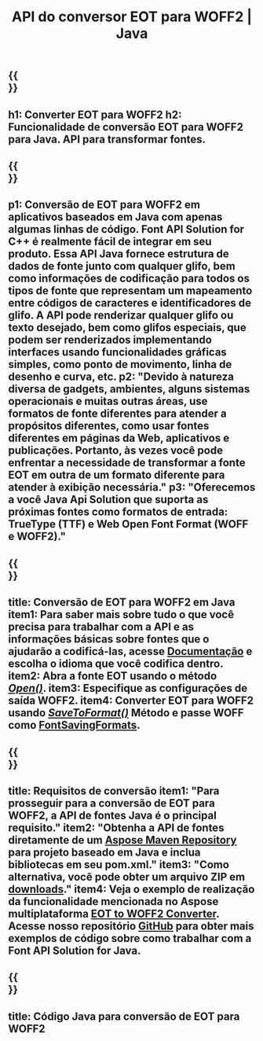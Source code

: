 ﻿---
translation: true
template: /_templates/conversion-child-java.md
title: API do conversor EOT para WOFF2 | Java
description: Converta EOT para WOFF2 usando a API Java no Windows e Linux. Integre essa funcionalidade nativa de conversão de fonte EOT para WOFF2 em sua própria solução.
keywords: eot para woff2 java api, solução eot2woff2 java, eot para woff2 java
url: /java/conversion/eot-to-woff2/
family: font
platformtag: java
feature: conversion
informat: EOT
outformat: WOFF2
faq: faqchild
otherformats: TTF WOFF
---

{{<section banner>}}
---
h1: Converter EOT para WOFF2
h2: Funcionalidade de conversão EOT para WOFF2 para Java. API para transformar fontes.
---

{{<section overview>}}
---
p1: Conversão de EOT para WOFF2 em aplicativos baseados em Java com apenas algumas linhas de código. Font API Solution for С++ é realmente fácil de integrar em seu produto. Essa API Java fornece estrutura de dados de fonte junto com qualquer glifo, bem como informações de codificação para todos os tipos de fonte que representam um mapeamento entre códigos de caracteres e identificadores de glifo. A API pode renderizar qualquer glifo ou texto desejado, bem como glifos especiais, que podem ser renderizados implementando interfaces usando funcionalidades gráficas simples, como ponto de movimento, linha de desenho e curva, etc.
p2: "Devido à natureza diversa de gadgets, ambientes, alguns sistemas operacionais e muitas outras áreas, use formatos de fonte diferentes para atender a propósitos diferentes, como usar fontes diferentes em páginas da Web, aplicativos e publicações. Portanto, às vezes você pode enfrentar a necessidade de transformar a fonte EOT em outra de um formato diferente para atender à exibição necessária."
p3: "Oferecemos a você Java Api Solution que suporta as próximas fontes como formatos de entrada: TrueType (TTF) e Web Open Font Format (WOFF e WOFF2)."
---

{{<section feature1>}}
---
title: Conversão de EOT para WOFF2 em Java
item1: Para saber mais sobre tudo o que você precisa para trabalhar com a API e as informações básicas sobre fontes que o ajudarão a codificá-las, acesse [Documentação](https://docs.aspose.com/font/) e escolha o idioma que você codifica dentro.
item2: Abra a fonte EOT usando o método [*Open()*](https://reference.aspose.com/font/java/com.aspose.font/Font#open-com.aspose.font.FontDefinition-).
item3: Especifique as configurações de saída WOFF2.
item4: Converter EOT para WOFF2 usando [*SaveToFormat()*](https://reference.aspose.com/font/java/com.aspose.font/Font#saveToFormat-java.io.OutputStream-com.aspose.font.FontSavingFormats-)   Método e passe WOFF como [FontSavingFormats](https://reference.aspose.com/font/java/com.aspose.font/FontSavingFormats).
---

{{<section feature2>}}
---
title: Requisitos de conversão
item1: "Para prosseguir para a conversão de EOT para WOFF2, a API de fontes Java é o principal requisito."
item2: "Obtenha a API de fontes diretamente de um [Aspose Maven Repository](https://repository.aspose.com/font/) para projeto baseado em Java e inclua bibliotecas em seu pom.xml."
item3: "Como alternativa, você pode obter um arquivo ZIP em [downloads](https://releases.aspose.com/font/java/)."
item4: Veja o exemplo de realização da funcionalidade mencionada no Aspose multiplataforma [EOT to WOFF2 Converter](https://products.aspose.app/font/conversion/eot-to-woff2). Acesse nosso repositório [GitHub](https://github.com/aspose-font/Aspose.Font-Documentation/tree/master/java-examples) para obter mais exemplos de código sobre como trabalhar com a Font API Solution for Java.
---

{{<section codeexample>}}
---
title: Código Java para conversão de EOT para WOFF2
---
